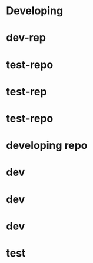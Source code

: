 # Developing
# dev-rep
# test-repo
# test-rep
# test-repo
# developing repo
# dev
# dev
# dev
# test
